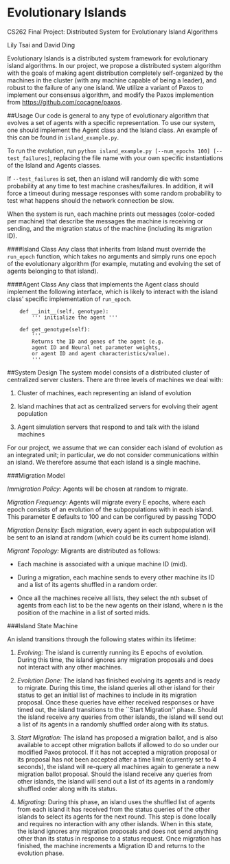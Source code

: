 # Evolutionary Islands
CS262 Final Project: Distributed System for Evolutionary Island Algorithms

Lily Tsai and David Ding

Evolutionary Islands is a distributed system framework for evolutionary island algorithms. 
In our project, we propose a distributed system algorithm with the goals of making agent distribution completely self-organized by the machines in the cluster (with any machine capable of being a leader), and robust to the failure of any one island. We utilize a variant of Paxos to implement our consensus algorithm, and modify the Paxos implemention from https://github.com/cocagne/paxos.

##Usage
Our code is general to any type of evolutionary algorithm that evolves a set of agents with a specific representation. To use our system, one should implement the Agent class and the Island class. An example of this can be found in `island_example.py`.

To run the evolution, run `python island_example.py [--num_epochs 100] [--test_failures]`, replacing the file name with your own specific instantiations of the Island and Agents classes. 

If `--test_failures` is set, then an island will randomly die with some probability at any time to test machine crashes/failures. In addition, it will force a timeout during message responses with some random probability to test what happens should the network connection be slow.

When the system is run, each machine prints out messages (color-coded per machine) that describe the messages the machine is receiving or sending, and the migration status of the machine (including its migration ID).

####Island Class
Any class that inherits from Island must override the `run_epoch` function, which takes no arguments and simply runs one epoch of the evolutionary algorithm (for example, mutating and evolving the set of agents belonging to that island).

####Agent Class
Any class that implements the Agent class should implement the following interface, which is likely to interact with the island class' specific implementation of `run_epoch`.
```
    def __init__(self, genotype):
        ''' initialize the agent '''

    def get_genotype(self):
        '''
        Returns the ID and genes of the agent (e.g. 
        agent ID and Neural net parameter weights,
        or agent ID and agent characteristics/value).
        '''
```

##System Design
The system model consists of a distributed cluster of centralized server clusters. There are three levels of machines we deal with:

1. Cluster of machines, each representing an island of evolution

2. Island machines that act as centralized servers for evolving their agent population 

3. Agent simulation servers that respond to and talk with the island machines

For our project, we assume that we can consider each island of evolution as an integrated unit;
in particular, we do not consider communications within an island. We therefore assume that each island is a single machine.

###Migration Model

*Immigration Policy:*
Agents will be chosen at random to migrate.
    
*Migration Frequency:* Agents will migrate every E epochs, where each epoch consists of an evolution of the subpopulations with in each island. This parameter E defaults to 100 and can be configured by passing TODO
    
*Migration Density:* 
Each migration, every agent in each subpopulation will be sent to an island at random (which could be its current home island).
    
*Migrant Topology:* Migrants are distributed as follows:

- Each machine is associated with a unique machine ID (mid).

- During a migration, each machine sends to every other machine its ID and a list of its agents shuffled in a random order.

- Once all the machines receive all lists, they select the nth subset of agents from each list to be the new agents on their island, where n is the position of the machine in a list of sorted mids.

###Island State Machine

An island transitions through the following states within its lifetime:

1. *Evolving:* The island is currently running its E epochs of evolution. During this time, the island ignores any migration proposals and does not interact with any other machines.

2. *Evolution Done:* The island has finished evolving its agents and is ready to migrate. During this time, the island queries all other island for their status to get an initial list of machines to include in its migration proposal. Once these queries have either received responses or have timed out, the island transitions to the ``Start Migration'' phase. Should the island receive any queries from other islands, the island will send out a list of its agents in a randomly shuffled order along with its status.

3. *Start Migration:* The island has proposed a migration ballot, and is also available to accept other migration ballots if allowed to do so under our modified Paxos protocol. If it has not accepted a migration proposal or its proposal has not been accepted after a time limit (currently set to 4 seconds), the island will re-query all machines again to generate a new migration ballot proposal. Should the island receive any queries from other islands, the island will send out a list of its agents in a randomly shuffled order along with its status.

4. *Migrating:* During this phase, an island uses the shuffled list of agents from each island it has received from the status queries of the other islands to select its agents for the next round. This step is done locally and requires no interaction with any other islands. When in this state, the island ignores any migration proposals and does not send anything other than its status in response to a status request. Once migration has finished, the machine increments a Migration ID and returns to the evolution phase.
